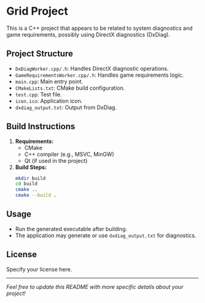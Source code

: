 # Grid Project

This is a C++ project that appears to be related to system diagnostics and game requirements, possibly using DirectX diagnostics (DxDiag).

## Project Structure
- `DxDiagWorker.cpp/.h`: Handles DirectX diagnostic operations.
- `GameRequirementsWorker.cpp/.h`: Handles game requirements logic.
- `main.cpp`: Main entry point.
- `CMakeLists.txt`: CMake build configuration.
- `test.cpp`: Test file.
- `icon.ico`: Application icon.
- `dxdiag_output.txt`: Output from DxDiag.

## Build Instructions
1. **Requirements:**
   - CMake
   - C++ compiler (e.g., MSVC, MinGW)
   - Qt (if used in the project)
2. **Build Steps:**
   ```sh
   mkdir build
   cd build
   cmake ..
   cmake --build .
   ```

## Usage
- Run the generated executable after building.
- The application may generate or use `dxdiag_output.txt` for diagnostics.

## License
Specify your license here.

---
*Feel free to update this README with more specific details about your project!* 